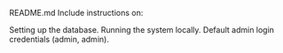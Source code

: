 README.md
Include instructions on:

Setting up the database.
Running the system locally.
Default admin login credentials (admin, admin).
